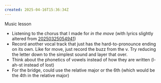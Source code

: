 ```yaml
---
created: 2025-04-16T15:36:34Z
---
```


Music lesson
- Listening to the chorus that I made for _in the move_ (with lyrics slightly altered from [20250325054941](20250325054941.md))
- Record another vocal track that just has the hard-to-pronounce ending on its own. Like for move, just record the buzz from the v. Try reducing the letter down to the simplest sound and layer that over.
- Think about the phonetics of vowels instead of how they are written (l-ah-st instead of lost)
- For the bridge, could use the relative major or the 6th (which would be the 4th in the relative major)
